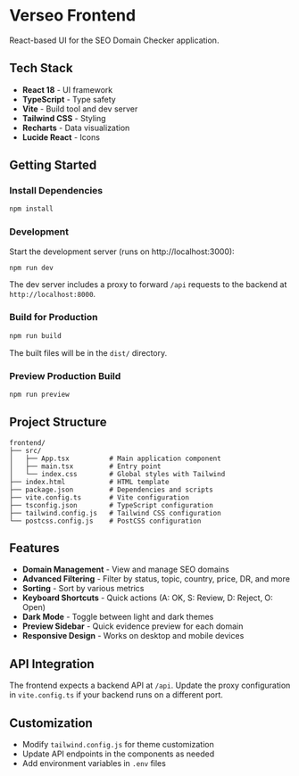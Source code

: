 # Verseo Frontend

React-based UI for the SEO Domain Checker application.

## Tech Stack

- **React 18** - UI framework
- **TypeScript** - Type safety
- **Vite** - Build tool and dev server
- **Tailwind CSS** - Styling
- **Recharts** - Data visualization
- **Lucide React** - Icons

## Getting Started

### Install Dependencies

```bash
npm install
```

### Development

Start the development server (runs on http://localhost:3000):

```bash
npm run dev
```

The dev server includes a proxy to forward `/api` requests to the backend at `http://localhost:8000`.

### Build for Production

```bash
npm run build
```

The built files will be in the `dist/` directory.

### Preview Production Build

```bash
npm run preview
```

## Project Structure

```
frontend/
├── src/
│   ├── App.tsx          # Main application component
│   ├── main.tsx         # Entry point
│   └── index.css        # Global styles with Tailwind
├── index.html           # HTML template
├── package.json         # Dependencies and scripts
├── vite.config.ts       # Vite configuration
├── tsconfig.json        # TypeScript configuration
├── tailwind.config.js   # Tailwind CSS configuration
└── postcss.config.js    # PostCSS configuration
```

## Features

- **Domain Management** - View and manage SEO domains
- **Advanced Filtering** - Filter by status, topic, country, price, DR, and more
- **Sorting** - Sort by various metrics
- **Keyboard Shortcuts** - Quick actions (A: OK, S: Review, D: Reject, O: Open)
- **Dark Mode** - Toggle between light and dark themes
- **Preview Sidebar** - Quick evidence preview for each domain
- **Responsive Design** - Works on desktop and mobile devices

## API Integration

The frontend expects a backend API at `/api`. Update the proxy configuration in `vite.config.ts` if your backend runs on a different port.

## Customization

- Modify `tailwind.config.js` for theme customization
- Update API endpoints in the components as needed
- Add environment variables in `.env` files


